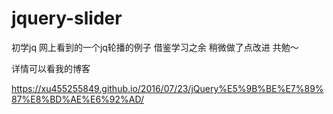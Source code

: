 # jquery-slider


初学jq  网上看到的一个jq轮播的例子 借鉴学习之余 稍微做了点改进 共勉～

详情可以看我的博客

https://xu455255849.github.io/2016/07/23/jQuery%E5%9B%BE%E7%89%87%E8%BD%AE%E6%92%AD/